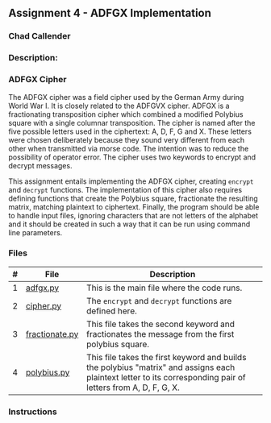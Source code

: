 ## Assignment 4 - ADFGX Implementation
### Chad Callender
### Description:

### ADFGX Cipher
 
The ADFGX cipher was a field cipher used by the German Army during World War I. It is closely related to the ADFGVX cipher. ADFGX is a fractionating transposition cipher which combined a modified Polybius square with a single columnar transposition. The cipher is named after the five possible letters used in the ciphertext: A, D, F, G and X. These letters were chosen deliberately because they sound very different from each other when transmitted via morse code. The intention was to reduce the possibility of operator error. The cipher uses two keywords to encrypt and decrypt messages.

This assignment entails implementing the ADFGX cipher, creating `encrypt` and `decrypt` functions. The implementation of this cipher also requires defining functions that create the Polybius square, fractionate the resulting matrix, matching plaintext to ciphertext. Finally, the program should be able to handle input files, ignoring characters that are not letters of the alphabet and it should be created in such a way that it can be run using command line parameters.

### Files

|   #   | File                       | Description                                                |
| :---: | -------------------------- | ---------------------------------------------------------- |
|   1   | [adfgx.py](./adfgx.py)       | This is the main file where the code runs. |
|   2   | [cipher.py](./cipher.py) | The `encrypt` and `decrypt` functions are defined here. |
|   3   | [fractionate.py](./fractionate.py) | This file takes the second keyword and fractionates the message from the first polybius square. |
|   4   | [polybius.py](./polybius.py)   | This file takes the first keyword and builds the polybius "matrix" and assigns each plaintext letter to its corresponding pair of letters from A, D, F, G, X. |

### Instructions
